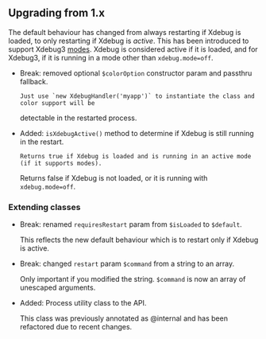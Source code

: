 ## Upgrading from 1.x

The default behaviour has changed from always restarting if Xdebug is loaded, to only restarting if
Xdebug is _active_. This has been introduced to support Xdebug3
[modes](https://xdebug.org/docs/all_settings#mode). Xdebug is considered active if it is loaded, and
for Xdebug3, if it is running in a mode other than `xdebug.mode=off`.

-   Break: removed optional `$colorOption` constructor param and passthru fallback.

        Just use `new XdebugHandler('myapp')` to instantiate the class and color support will be

    detectable in the restarted process.

-   Added: `isXdebugActive()` method to determine if Xdebug is still running in the restart.

        Returns true if Xdebug is loaded and is running in an active mode (if it supports modes).

    Returns false if Xdebug is not loaded, or it is running with `xdebug.mode=off`.

### Extending classes

-   Break: renamed `requiresRestart` param from `$isLoaded` to `$default`.

    This reflects the new default behaviour which is to restart only if Xdebug is active.

-   Break: changed `restart` param `$command` from a string to an array.

    Only important if you modified the string. `$command` is now an array of unescaped arguments.

-   Added: Process utility class to the API.

    This class was previously annotated as @internal and has been refactored due to recent changes.
